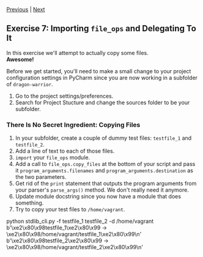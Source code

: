 [Previous](exercise-6.md) |  [Next](exercise-8.md)
## Exercise 7: Importing `file_ops` and Delegating To It
In this exercise we'll attempt to actually copy some files.  
**Awesome!**

Before we get started, you'll need to make a small change to your 
project configuration settings in PyCharm since you are now working
in a subfolder of `dragon-warrior`.  

1. Go to the project settings/preferences.
1. Search for Project Stucture and change the sources folder
to be your subfolder.

### There Is No Secret Ingredient: Copying Files
1. In your subfolder, create a couple of dummy test files: `testfile_1` and 
`testfile_2`.
2. Add a line of text to each of those files.
3. `import` your `file_ops` module.
4. Add a call to `file_ops.copy_files` at the bottom of your script and 
pass it `program_arguments.filenames` and `program_arguments.destination`
as the two parameters.
5. Get rid of the `print` statement that outputs the program arguments from
your parser's `parse_args()` method.  We don't really need it anymore.
1. Update module docstring since you now have a module that does something.
6. Try to copy your test files to `/home/vagrant`.

python stdlib_cli.py -f testfile_1 testfile_2 -d /home/vagrant
b'\xe2\x80\x98testfile_1\xe2\x80\x99 -> \xe2\x80\x98/home/vagrant/testfile_1\xe2\x80\x99\n'
b'\xe2\x80\x98testfile_2\xe2\x80\x99 -> \xe2\x80\x98/home/vagrant/testfile_2\xe2\x80\x99\n'